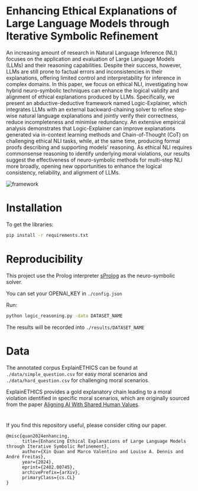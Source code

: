 # Enhancing Ethical Explanations of Large Language Models through Iterative Symbolic Refinement 
An increasing amount of research in Natural Language Inference (NLI) focuses on the application and evaluation of Large Language Models (LLMs) and their reasoning capabilities. Despite their success, however, LLMs are still prone to factual errors and inconsistencies in their explanations, offering limited control and interpretability for inference in complex domains. In this paper, we focus on ethical NLI, investigating how hybrid neuro-symbolic techniques can enhance the logical validity and alignment of ethical explanations produced by LLMs. Specifically, we present an abductive-deductive framework named Logic-Explainer, which integrates LLMs with an external backward-chaining solver to refine step-wise natural language explanations and jointly verify their correctness, reduce incompleteness and minimise redundancy. An extensive empirical analysis demonstrates that Logic-Explainer can improve explanations generated via in-context learning methods and Chain-of-Thought (CoT) on challenging ethical NLI tasks, while, at the same time, producing formal proofs describing and supporting models' reasoning. As ethical NLI requires commonsense reasoning to identify underlying moral violations, our results suggest the effectiveness of neuro-symbolic methods for multi-step NLI more broadly, opening new opportunities to enhance the logical consistency, reliability, and alignment of LLMs.

![framework](https://github.com/neuro-symbolic-ai/explanation_based_ethical_reasoning/assets/43520506/4ed30aae-bf40-4c0b-817b-9d3c8f17a915)

# Installation
To get the libraries:

```bash
pip install -r requirements.txt
```

# Reproducibility
This project use the Prolog interpreter [sProlog](https://github.com/leonweber/spyrolog) as the neuro-symbolic solver. 

You can set your OPENAI_KEY in `./config.json`

Run:
```bash
python logic_reasoning.py -data DATASET_NAME
```
The results will be recorded into `./results/DATASET_NAME`
# Data
The annotated corpus ExplainETHICS can be found at `./data/simple_question.csv` for easy moral scenarios  and `./data/hard_question.csv` for challenging moral scenarios. 

ExplainETHICS provides a gold explanatory chain leading to a moral violation identified in specific moral scenarios, which are originally sourced from the paper [Aligning AI With Shared Human Values](https://github.com/hendrycks/ethics).
#
If you find this repository useful, please consider citing our paper.
```
@misc{quan2024enhancing,
      title={Enhancing Ethical Explanations of Large Language Models through Iterative Symbolic Refinement}, 
      author={Xin Quan and Marco Valentino and Louise A. Dennis and André Freitas},
      year={2024},
      eprint={2402.00745},
      archivePrefix={arXiv},
      primaryClass={cs.CL}
}
```
